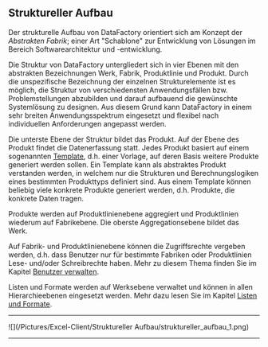 ## Struktureller Aufbau

Der strukturelle Aufbau von DataFactory orientiert sich am Konzept der _Abstrakten Fabrik_; einer Art "Schablone" zur Entwicklung von Lösungen im Bereich Softwarearchitektur und -entwicklung.

Die Struktur von DataFactory untergliedert sich in vier Ebenen mit den abstrakten Bezeichnungen Werk, Fabrik, Produktlinie und Produkt. Durch die unspezifische Bezeichnung der einzelnen Strukturelemente ist es möglich, die Struktur von verschiedensten Anwendungsfällen bzw. Problemstellungen abzubilden und darauf aufbauend die gewünschte Systemlösung zu designen. Aus diesem Grund kann DataFactory in einem sehr breiten Anwendungsspektrum eingesetzt und flexibel nach individuellen Anforderungen angepasst werden.

Die unterste Ebene der Struktur bildet das Produkt. Auf der Ebene des Produkt findet die Datenerfassung statt. Jedes Produkt basiert auf einem sogenannten [Template](templates.md), d.h. einer Vorlage,  auf deren Basis weitere Produkte generiert werden sollen. Ein Template kann als abstraktes Produkt verstanden werden, in welchem nur die Strukturen und Berechnungslogiken eines bestimmten Produkttyps definiert sind. Aus einem Template können beliebig viele konkrete Produkte generiert werden, d.h. Produkte, die konkrete Daten tragen.

Produkte werden auf Produktlinienebene aggregiert und Produktlinien wiederum auf Fabrikebene. Die oberste Aggregationsebene bildet das Werk.

Auf Fabrik- und Produktlinienebene können die Zugriffsrechte vergeben werden, d.h. dass Benutzer nur für bestimmte Fabriken oder Produktlinien Lese- und/oder Schreibrechte haben. Mehr zu diesem Thema finden Sie im Kapitel [Benutzer verwalten](werk/benutzer-verwalten.md).

Listen und Formate werden auf Werksebene verwaltet und können in allen Hierarchieebenen eingesetzt werden. Mehr dazu lesen Sie im Kapitel [Listen und Formate](listen-und-formate.md).

---

![](/Pictures/Excel-Client/Struktureller Aufbau/struktureller_aufbau_1.png)

---



